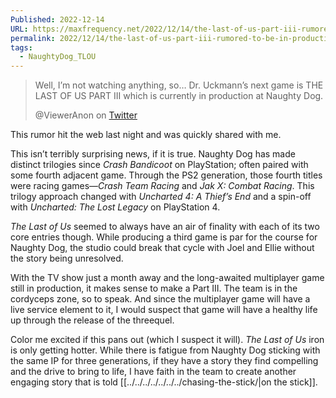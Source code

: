 ```yaml
---
Published: 2022-12-14
URL: https://maxfrequency.net/2022/12/14/the-last-of-us-part-iii-rumored-to-be-in-production/
permalink: 2022/12/14/the-last-of-us-part-iii-rumored-to-be-in-production/
tags:
  - NaughtyDog_TLOU
---
```

> Well, I’m not watching anything, so… Dr. Uckmann’s next game is THE LAST OF US PART III which is currently in production at Naughty Dog.
>
> @ViewerAnon on [Twitter](https://twitter.com/ViewerAnon/status/1602812234815574016)

This rumor hit the web last night and was quickly shared with me.

This isn’t terribly surprising news, if it is true. Naughty Dog has made distinct trilogies since *Crash Bandicoot* on PlayStation; often paired with some fourth adjacent game. Through the PS2 generation, those fourth titles were racing games—*Crash Team Racing* and *Jak X: Combat Racing*. This trilogy approach changed with *Uncharted 4: A Thief’s End* and a spin-off with *Uncharted: The Lost Legacy* on PlayStation 4.

*The Last of Us* seemed to always have an air of finality with each of its two core entries though. While producing a third game is par for the course for Naughty Dog, the studio could break that cycle with Joel and Ellie without the story being unresolved.

With the TV show just a month away and the long-awaited multiplayer game still in production, it makes sense to make a Part III. The team is in the cordyceps zone, so to speak. And since the multiplayer game will have a live service element to it, I would suspect that game will have a healthy life up through the release of the threequel.

Color me excited if this pans out (which I suspect it will). *The Last of Us* iron is only getting hotter. While there is fatigue from Naughty Dog sticking with the same IP for three generations, if they have a story they find compelling and the drive to bring to life, I have faith in the team to create another engaging story that is told [[../../../../../../../chasing-the-stick/|on the stick]].